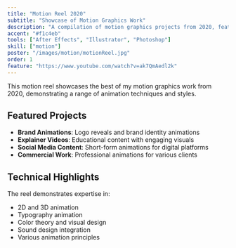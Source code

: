 ```yaml
---
title: "Motion Reel 2020"
subtitle: "Showcase of Motion Graphics Work"
description: "A compilation of motion graphics projects from 2020, featuring various animation styles and techniques."
accent: "#f1c4eb"
tools: ["After Effects", "Illustrator", "Photoshop"]
skill: ["motion"]
poster: "/images/motion/motionReel.jpg"
order: 1
feature: "https://www.youtube.com/watch?v=ak7QmAedl2k"
---
```


This motion reel showcases the best of my motion graphics work from 2020, demonstrating a range of animation techniques and styles.

## Featured Projects

- **Brand Animations**: Logo reveals and brand identity animations
- **Explainer Videos**: Educational content with engaging visuals
- **Social Media Content**: Short-form animations for digital platforms
- **Commercial Work**: Professional animations for various clients

## Technical Highlights

The reel demonstrates expertise in:

- 2D and 3D animation
- Typography animation
- Color theory and visual design
- Sound design integration
- Various animation principles
